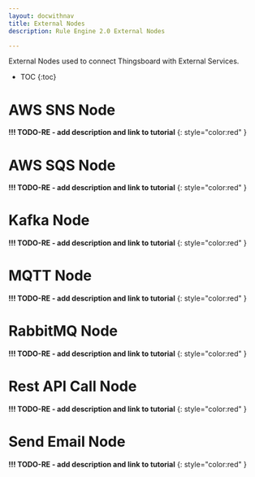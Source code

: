 ```yaml
---
layout: docwithnav
title: External Nodes
description: Rule Engine 2.0 External Nodes

---
```


External Nodes used to connect Thingsboard with External Services.

* TOC
{:toc}


# AWS SNS Node

**!!! TODO-RE - add description and link to tutorial**
{: style="color:red" }

# AWS SQS Node

**!!! TODO-RE - add description and link to tutorial**
{: style="color:red" }

# Kafka Node

**!!! TODO-RE - add description and link to tutorial**
{: style="color:red" }

# MQTT Node

**!!! TODO-RE - add description and link to tutorial**
{: style="color:red" }

# RabbitMQ Node

**!!! TODO-RE - add description and link to tutorial**
{: style="color:red" }

# Rest API Call Node

**!!! TODO-RE - add description and link to tutorial**
{: style="color:red" }

# Send Email Node

**!!! TODO-RE - add description and link to tutorial**
{: style="color:red" }

